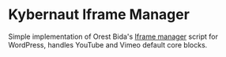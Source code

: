 # Kybernaut Iframe Manager

Simple implementation of Orest Bida's [Iframe manager](https://github.com/orestbida/iframemanager) script for WordPress, handles YouTube and Vimeo default core blocks.
